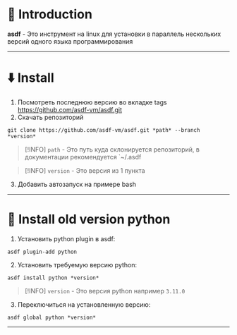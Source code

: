 # 📖 Introduction

**asdf** - Это инструмент на linux для установки в параллель нескольких версий одного языка программирования

---

# ⬇️ Install

1. Посмотреть последнюю версию во вкладке tags https://github.com/asdf-vm/asdf.git
2. Скачать репозиторий

```shell
git clone https://github.com/asdf-vm/asdf.git *path* --branch *version*
```

>[!INFO] `path` - Это путь куда склонируется репозиторий, в документации рекомендуется `~/.asdf 

>[!INFO] `version` - Это версия из 1 пункта

3. Добавить автозапуск на примере bash

---

# 🐍 Install old version python

1. Установить python plugin в asdf:

```shell
asdf plugin-add python
```

2. Установить требуемую версию python:

```shell
asdf install python *version*
```

> [!INFO] `version` - Это версия python например `3.11.0`

3. Переключиться на установленную версию:

```shell
asdf global python *version*
```

---

# 